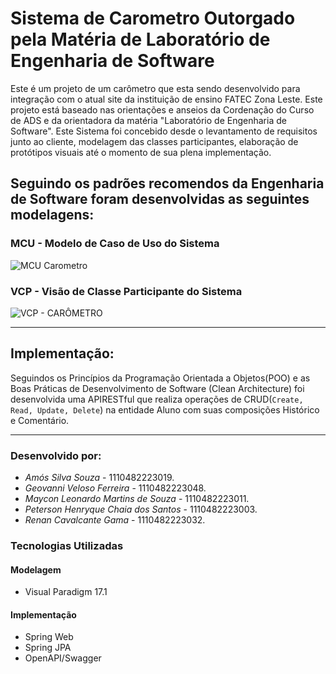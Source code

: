 # Sistema de Carometro Outorgado pela Matéria de Laboratório de Engenharia de Software
Este é um projeto de um carômetro que esta sendo desenvolvido para integração com o atual site da instituição de ensino FATEC Zona Leste.
Este projeto está baseado nas orientações e anseios da Cordenação do Curso de ADS e da orientadora da matéria "Laboratório de Engenharia de Software".
Este Sistema foi concebido desde o levantamento de requisitos junto ao cliente, modelagem das classes participantes, elaboração de protótipos visuais até o momento de sua plena implementação.

## Seguindo os padrões recomendos da Engenharia de Software foram desenvolvidas as seguintes modelagens:
### MCU - Modelo de Caso de Uso do Sistema
![MCU Carometro](https://github.com/user-attachments/assets/6e77f5cf-7781-41d2-859c-0dbcdfe18878)

### VCP - Visão de Classe Participante do Sistema
![VCP - CARÔMETRO](https://github.com/user-attachments/assets/476809c8-8578-4169-a39c-cfe2527b3f31)

---

## Implementação:
Seguindos os Princípios da Programação Orientada a Objetos(POO) e as Boas Práticas de Desenvolvimento de Software (Clean Architecture) foi desenvolvida uma
APIRESTful que realiza operações de CRUD(`Create, Read, Update, Delete`) na entidade Aluno com suas composições Histórico e Comentário.

---

### Desenvolvido por:
  - *Amós Silva Souza* - 1110482223019.
  - *Geovanni Veloso Ferreira* - 1110482223048.
  - *Maycon Leonardo Martins de Souza* - 1110482223011.
  - *Peterson Henryque Chaia dos Santos* - 1110482223003.
  - *Renan Cavalcante Gama* - 1110482223032.
    
### Tecnologias Utilizadas
#### Modelagem
  - Visual Paradigm 17.1
  
#### Implementação
  - Spring Web
  - Spring JPA
  - OpenAPI/Swagger
